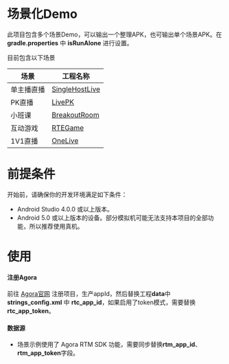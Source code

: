 # 场景化Demo
此项目包含多个场景Demo，可以输出一个整理APK，也可输出单个场景APK。在 **gradle.properties** 中 **isRunAlone** 进行设置。

目前包含以下场景

|场景|工程名称|
|----|----|
|单主播直播|[SingleHostLive](./modules/SingleHostLive/)|
|PK直播|[LivePK](./modules/LivePK/)|
|小班课|[BreakoutRoom](./modules/BreakoutRoom/)|
|互动游戏|[RTEGame](./modules/RTEGame/)|
|1V1直播|[OneLive](./modules/OneLive/)|

# 前提条件
开始前，请确保你的开发环境满足如下条件：
- Android Studio 4.0.0 或以上版本。
- Android 5.0 或以上版本的设备。部分模拟机可能无法支持本项目的全部功能，所以推荐使用真机。

# 使用
#### 注册Agora
前往 [Agora官网](https://console.agora.io/) 注册项目，生产appId，然后替换工程**data**中 **strings_config.xml** 中 **rtc_app_id**，如果启用了token模式，需要替换 **rtc_app_token**。


#### 数据源
- 场景示例使用了 Agora RTM SDK 功能，需要同步替换**rtm_app_id**、**rtm_app_token**字段。